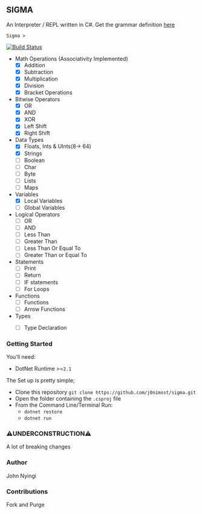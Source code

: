## SIGMA
An Interpreter / REPL written in C#. Get the grammar definition [here](./Grammar.md) 

```
Sigma > 
```


[![Build Status](https://travis-ci.com/j0nimost/sigma.svg?branch=main)](https://app.travis-ci.com/j0nimost/sigma)


* Math Operations (Associativity Implemented)
     - [x] Addition
     - [x] Subtraction
     - [x] Multiplication
     - [x] Division
     - [x] Bracket Operations

* Bitwise Operators
     - [x] OR 
     - [x] AND
     - [x] XOR
     - [x] Left Shift
     - [x] Right Shift

* Data Types
     - [x] Floats, Ints & UInts(8-> 64)
     - [x] Strings
     - [ ] Boolean
     - [ ] Char
     - [ ] Byte 
     - [ ] Lists
     - [ ] Maps

* Variables
    - [x] Local Variables
    - [ ] Global Variables

* Logical Operators
     - [ ] OR 
     - [ ] AND
     - [ ] Less Than
     - [ ] Greater Than
     - [ ] Less Than Or Equal To
     - [ ] Greater Than or Equal To

* Statements
    - [ ] Print
    - [ ] Return
    - [ ] IF statements
    - [ ] For Loops

* Functions
    - [ ] Functions
    - [ ] Arrow Functions
* Types
    - [ ] Type Declaration


### Getting Started
You'll need:
- DotNet Runtime >=`2.1`

The Set up is pretty simple;

- Clone this repository `git clone https://github.com/j0nimost/sigma.git`
- Open the folder containing the `.csproj` file
- From the Command Line/Terminal Run:
    * `dotnet restore`
    * `dotnet run`


### ⚠️UNDERCONSTRUCTION⚠️
A lot of breaking changes

### Author
John Nyingi

### Contributions
Fork and Purge
